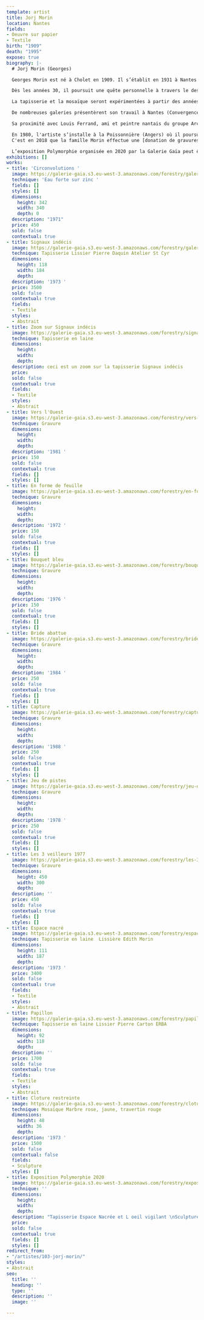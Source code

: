 ```yaml
---
template: artist
title: Jorj Morin
location: Nantes
fields:
- Oeuvre sur papier
- Textile
birth: "1909"
death: "1995"
expose: true
biography: |-
  # Jorj Morin (Georges)

  Georges Morin est né à Cholet en 1909. Il s’établit en 1931 à Nantes en tant que graphiste indépendant puis exercera comme dessinateur publicitaire jusqu’au milieu des années 60 doté d'un style clair, épuré et teinté humour, pour la Biscuiterie Nantaise, Cassegrain, Cinzano, Petit Navire, Decré…

  Dès les années 30, il poursuit une quête personnelle à travers le dessin, la peinture et en 1947 la gravure. Morin devient un membre actif du groupe d’artistes nantais Archipel.

  La tapisserie et la mosaïque seront expérimentées à partir des années 50 et donneront place à la fin des années 60 au monumental avec une trentaine d’installations dans des écoles et lycées principalement.

  De nombreuses galeries présentèrent son travail à Nantes (Convergence), Paris (La Demeure), Lyon ( L’œil écoute). Par ailleurs, Morin organisera également des expositions personnelles à Bruxelles, Essen-Werden, Hamburg, Augsburg, Köln.

  Sa proximité avec Louis Ferrand, ami et peintre nantais du groupe Archipel sera concrétisée par une exposition commune au château des ducs de Bretagne en 1991.

  En 1980, l'artiste s’installe à la Poissonnière (Angers) où il poursuit son œuvre de peintre et de graveur, jusqu’à son décès le 13 Mai 1995.
  C'est en 2018 que la famille Morin effectue une [donation de gravures, au Musée des Arts de Nantes.](https://museedartsdenantes.nantesmetropole.fr/home/au-cur-du-musee/les-collections/toutes-les-collections.html "donation morin musée des arts de nantes ")

  L’exposition Polymorphie organisée en 2020 par la Galerie Gaïa peut être définie par bien des termes, mais celui de rétrospective n'en fait pas partie. Ainsi, il s'agit du désir de faire découvrir à un public non familier à l'art de Morin comme il est passionnant de regarder un artiste se confronter à des supports différents et qui offrent des contraintes jubilatoires. Qu’importe les dates de ces œuvres passées, car au présent, ses lignes claires et cette palette de couleurs nous font intimement vibrer.
exhibitions: []
works:
- title: 'Circonvolutions '
  image: https://galerie-gaia.s3.eu-west-3.amazonaws.com/forestry/galerie-gaia-jorj-morin-circonvolutions.JPG
  technique: 'Eau forte sur zinc '
  fields: []
  styles: []
  dimensions:
    height: 342
    width: 340
    depth: 0
  description: "1971"
  price: 450
  sold: false
  contextual: true
- title: Signaux indécis
  image: https://galerie-gaia.s3.eu-west-3.amazonaws.com/forestry/galerie-gaia-morin-signauxindecis1973-118x184.jpg
  technique: Tapisserie Lissier Pierre Daquin Atelier St Cyr
  dimensions:
    height: 118
    width: 184
    depth: 
  description: '1973 '
  price: 3500
  sold: false
  contextual: true
  fields:
  - Textile
  styles:
  - Abstrait
- title: Zoom sur Signaux indécis
  image: https://galerie-gaia.s3.eu-west-3.amazonaws.com/forestry/signaux-indecis.jpg
  technique: Tapisserie en laine
  dimensions:
    height: 
    width: 
    depth: 
  description: ceci est un zoom sur la tapisserie Signaux indécis
  price: 
  sold: false
  contextual: true
  fields:
  - Textile
  styles:
  - Abstrait
- title: Vers l'Ouest
  image: https://galerie-gaia.s3.eu-west-3.amazonaws.com/forestry/vers-louest.jpg
  technique: Gravure
  dimensions:
    height: 
    width: 
    depth: 
  description: '1981 '
  price: 150
  sold: false
  contextual: true
  fields: []
  styles: []
- title: En forme de feuille
  image: https://galerie-gaia.s3.eu-west-3.amazonaws.com/forestry/en-forme-de-feuille.jpg
  technique: Gravure
  dimensions:
    height: 
    width: 
    depth: 
  description: '1972 '
  price: 150
  sold: false
  contextual: true
  fields: []
  styles: []
- title: Bouquet bleu
  image: https://galerie-gaia.s3.eu-west-3.amazonaws.com/forestry/bouquet-bleu.jpg
  technique: Gravure
  dimensions:
    height: 
    width: 
    depth: 
  description: '1976 '
  price: 150
  sold: false
  contextual: true
  fields: []
  styles: []
- title: Bride abattue
  image: https://galerie-gaia.s3.eu-west-3.amazonaws.com/forestry/bride-abattue.jpg
  technique: Gravure
  dimensions:
    height: 
    width: 
    depth: 
  description: '1984 '
  price: 250
  sold: false
  contextual: true
  fields: []
  styles: []
- title: Capture
  image: https://galerie-gaia.s3.eu-west-3.amazonaws.com/forestry/capture.jpg
  technique: Gravure
  dimensions:
    height: 
    width: 
    depth: 
  description: '1988 '
  price: 250
  sold: false
  contextual: true
  fields: []
  styles: []
- title: Jeu de pistes
  image: https://galerie-gaia.s3.eu-west-3.amazonaws.com/forestry/jeu-de-pistes.jpg
  technique: Gravure
  dimensions:
    height: 
    width: 
    depth: 
  description: '1978 '
  price: 250
  sold: false
  contextual: true
  fields: []
  styles: []
- title: Les 3 veilleurs 1977
  image: https://galerie-gaia.s3.eu-west-3.amazonaws.com/forestry/les-3-veiileurs-1977.jpg
  technique: Gravure
  dimensions:
    height: 450
    width: 300
    depth: 
  description: ''
  price: 450
  sold: false
  contextual: true
  fields: []
  styles: []
- title: Espace nacré
  image: https://galerie-gaia.s3.eu-west-3.amazonaws.com/forestry/espace-nacre.jpg
  technique: Tapisserie en laine  Lissière Edith Morin
  dimensions:
    height: 111
    width: 187
    depth: 
  description: '1973 '
  price: 3400
  sold: false
  contextual: true
  fields:
  - Textile
  styles:
  - Abstrait
- title: Papillon
  image: https://galerie-gaia.s3.eu-west-3.amazonaws.com/forestry/papillon.jpg
  technique: Tapisserie en laine Lissier Pierre Carton ERBA
  dimensions:
    height: 92
    width: 118
    depth: 
  description: ''
  price: 1700
  sold: false
  contextual: true
  fields:
  - Textile
  styles:
  - Abstrait
- title: Cloture restreinte
  image: https://galerie-gaia.s3.eu-west-3.amazonaws.com/forestry/cloture-restreinte.jpg
  technique: Mosaïque Marbre rose, jaune, travertin rouge
  dimensions:
    height: 48
    width: 36
    depth: 
  description: '1973 '
  price: 1500
  sold: false
  contextual: false
  fields:
  - Sculpture
  styles: []
- title: Exposition Polymorphie 2020
  image: https://galerie-gaia.s3.eu-west-3.amazonaws.com/forestry/exposition-polymorphie-2020.jpg
  technique: ''
  dimensions:
    height: 
    width: 
    depth: 
  description: "Tapisserie Espace Nacrée et L oeil vigilant \nSculpture Gérard Voisin"
  price: 
  sold: false
  contextual: true
  fields: []
  styles: []
redirect_from:
- "/artistes/103-jorj-morin/"
styles:
- Abstrait
seo:
  title: ''
  heading: ''
  type: ''
  description: ''
  image: ''

---
```

